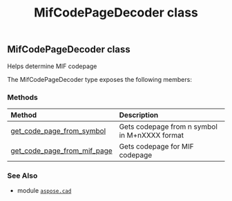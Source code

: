 ﻿---
title: MifCodePageDecoder class
second_title: Aspose.CAD for Python via .NET API References
description: 
type: docs
weight: 370
url: /python-net/aspose.cad/mifcodepagedecoder/
is_root: false
---

## MifCodePageDecoder class

Helps determine MIF codepage



The MifCodePageDecoder type exposes the following members:

### Methods
| Method | Description |
| :- | :- |
| [get_code_page_from_symbol](/cad/python-net/aspose.cad/mifcodepagedecoder/get_code_page_from_symbol/#str) | Gets codepage from n symbol in M+nXXXX format |
| [get_code_page_from_mif_page](/cad/python-net/aspose.cad/mifcodepagedecoder/get_code_page_from_mif_page/#aspose.cad.MifCodePages) | Gets codepage for MIF codepage |



### See Also
* module [`aspose.cad`](..)
